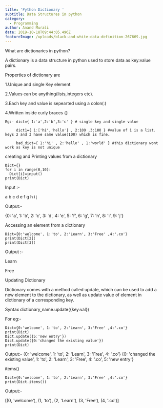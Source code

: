 ```yaml
---
title: 'Python Dictionary '
subtitle: Data Structures in python
category:
  - Programming
author: Anand Murali
date: 2019-10-18T09:44:05.496Z
featureImage: /uploads/black-and-white-data-definition-267669.jpg
---
```

What are dictionaries in python?

A dictionary is a data structure in python used to store data as
key:value pairs.

Properties of dictionary are

1.Unique and single Key element 

2.Values can be anything(lists,integers etc).

3.Each key and value is sepearted using a colon(:)

4.Written inside curly braces {}

    Eg:- dict={ 1:'a',2:'b',3:'c' } # single key and single value

         dict1={ 1:['hi','hello'] , 2:100 ,3:100 } #value of 1 is a list. keys 2 and 3 have same value(100) which is fine.

         bad_dict={ 1:'hi' , 2:'hello' , 1:'world' } #this dictionary wont work as key is not unique


creating and Printing values from a dictionary

    
    Dict={}     
    for i in range(0,10):
      Dict[i]=input()
    print(Dict)

Input :-    
   
a
b
c
d
e
f
g
h
i
j

Output:-

{0: 'a', 1: 'b', 2: 'c', 3: 'd', 4: 'e', 5: 'f', 6: 'g', 7: 'h', 8: 'i', 9: 'j'}

Accessing an element from a dictionary


    Dict={0:'welcome', 1:'to', 2:'Learn', 3:'Free' ,4:'.co'}
    print(Dict[2])
    print(Dict[3])
        
Output :- 

Learn

Free

Updating Dictionary

Dictionary comes with a method called update, which can be used to add a new element to the dictionary, as well as update value of element in dictionary of a corresponding key.

Syntax dictionary_name.update({key:val})

For eg:- 
  
    Dict={0:'welcome', 1:'to', 2:'Learn', 3:'Free' ,4:'.co'}
    print(Dict)
    Dict.update({5:'new entry'})
    Dict.update({0:'changed the existing value'})
    print(Dict)


 Output:-
{0: 'welcome', 1: 'to', 2: 'Learn', 3: 'Free', 4: '.co'}
{0: 'changed the existing value', 1: 'to', 2: 'Learn', 3: 'Free', 4: '.co', 5: 'new entry'}


items()

    Dict={0:'welcome', 1:'to', 2:'Learn', 3:'Free' ,4:'.co'}
    print(Dict.items())

Output:- 

[(0, 'welcome'), (1, 'to'), (2, 'Learn'), (3, 'Free'), (4, '.co')]





